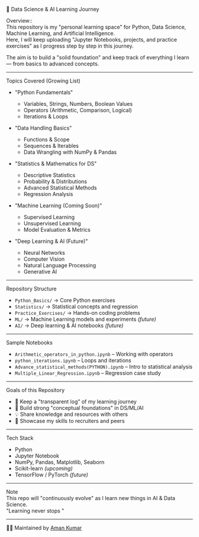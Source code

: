  📘 Data Science & AI Learning Journey  

 Overview::  
This repository is my "personal learning space" for Python, Data Science, Machine Learning, and Artificial Intelligence.  
Here, I will keep uploading "Jupyter Notebooks, projects, and practice exercises" as I progress step by step in this journey.  

The aim is to build a "solid foundation" and keep track of everything I learn — from basics to advanced concepts.   

---

Topics Covered (Growing List)  
- "Python Fundamentals" 
  - Variables, Strings, Numbers, Boolean Values  
  - Operators (Arithmetic, Comparison, Logical)  
  - Iterations & Loops  

- "Data Handling Basics"  
  - Functions & Scope  
  - Sequences & Iterables  
  - Data Wrangling with NumPy & Pandas  

- "Statistics & Mathematics for DS"  
  - Descriptive Statistics  
  - Probability & Distributions  
  - Advanced Statistical Methods  
  - Regression Analysis  

- "Machine Learning (Coming Soon)"
  - Supervised Learning  
  - Unsupervised Learning  
  - Model Evaluation & Metrics  

- "Deep Learning & AI (Future)" 
  - Neural Networks  
  - Computer Vision  
  - Natural Language Processing  
  - Generative AI  

---

 Repository Structure  
- `Python_Basics/` → Core Python exercises  
- `Statistics/` → Statistical concepts and regression  
- `Practice_Exercises/` → Hands-on coding problems  
- `ML/` → Machine Learning models and experiments *(future)*  
- `AI/` → Deep learning & AI notebooks *(future)*  

---

 Sample Notebooks  
- `Arithmetic_operators_in_python.ipynb` – Working with operators  
- `python_iterations.ipynb` – Loops and iterations  
- `Advance_statistical_methods(PYTHON).ipynb` – Intro to statistical analysis  
- `Multiple_Linear_Regression.ipynb` – Regression case study  

---

 Goals of this Repository  
- 📖 Keep a "transparent log" of my learning journey  
- 🧠 Build strong "conceptual foundations" in DS/ML/AI  
- 💡 Share knowledge and resources with others  
- 💼 Showcase my skills to recruiters and peers  

---

 Tech Stack  
- Python  
- Jupyter Notebook  
- NumPy, Pandas, Matplotlib, Seaborn  
- Scikit-learn *(upcoming)*  
- TensorFlow / PyTorch *(future)*  

---

 Note  
This repo will "continuously evolve" as I learn new things in AI & Data Science.  
"Learning never stops "

---

👨‍💻 Maintained by [Aman Kumar](https://github.com/aman685892)  
